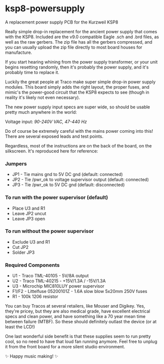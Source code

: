 # ksp8-powersupply
A replacement power supply PCB for the Kurzweil KSP8

Really simple drop-in replacement for the ancient power supply that comes with the KSP8. Included are the v9.0 compatible Eagle
.sch and .brd files, as well as the raw gerbers. The zip file has all the gerbers compressed, and you can usually upload the zip
file directly to most board houses for manufacture.

If you start hearing whining from the power supply transformer, or your unit begins resetting randomly, then it's probably the
power supply, and it's probably time to replace it.

Luckily the great people at Traco make super simple drop-in power supply modules. This board simply adds the right layout, the
proper fuses, and mimic's the power-good circuit that the KSP8 expects to see (though in reality it's likely not even necessary).

The new power supply input specs are super wide, so should be usable pretty much anywhere in the world:

Voltage input:
*90-240V VAC, 47-440 Hz*

Do of course be extremely careful with the mains power coming into this! There are several exposed leads and test points.

Regardless, most of the instructions are on the back of the board, on the silkscreen. It's reproduced here for reference:

### Jumpers
- JP1 - Tie mains gnd to 5V DC gnd (default: connected)
- JP2 - Tie /pwr_ok to voltage supervisor output (default: connected)
- JP3 - Tie /pwr_ok to 5V DC gnd (default: disconnected)

### To run with the power supervisor (default)
- Place U3 and R1
- Leave JP2 uncut
- Leave JP3 open

### To run without the power supervisor
- Exclude U3 and R1
- Cut JP2
- Solder JP3

### Required Components
- U1 - Traco TML-40105 - 5V/8A output
- U2 - Traco TML-40215 - +15V/1.3A / -15V/1.3A
- U3 - Microchip MIC810LUY power supervisor
- F1/F2 - Littelfuse 05200101Z - 1.6A slow blow 5x20mm 250V fuses
- R1 - 100k 1206 resistor


You can buy Tracos at several retailers, like Mouser and Digikey. Yes, they're pricey, but they are also medical grade, have
excellent electrical specs and clean power, and have something like a 70 year mean time between failure (MTBF). So these should
definitely outlast the device (or at least the LCD!)

One last wonderful side benefit is that these supplies seem to run pretty cool, so no need to have that loud fan running anymore.
Feel free to unplug it from the front board for a more silent studio environment.

✨ Happy music making! ✨


